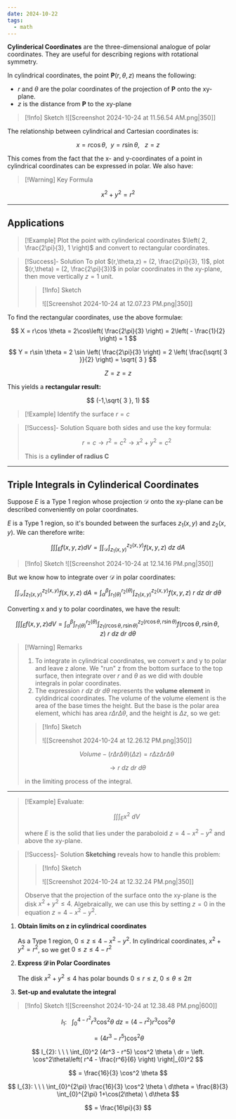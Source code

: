 ```yaml
---
date: 2024-10-22
tags:
  - math
---
```


**Cylinderical Coordinates** are the three-dimensional analogue of polar coordinates. They are useful for describing regions with rotational symmetry.

In cylindrical coordinates, the point **P**$(r,\theta,z)$ means the following:

- $r$ and $\theta$ are the polar coordinates of the projection of **P** onto the xy-plane.
- $z$ is the distance from **P** to the xy-plane

> [!Info] Sketch
> ![[Screenshot 2024-10-24 at 11.56.54 AM.png|350]]

The relationship between cylindrical and Cartesian coordinates is:

$$
x = r\cos \theta, \ \ y = r\sin \theta, \ \ \ z=z
$$

This comes from the fact that the x- and y-coordinates of a point in cylindrical coordinates can be expressed in polar. We also have:

> [!Warning]  Key Formula

$$
x^2 + y^2 = r^2
$$

---

## Applications

> [!Example]
> Plot the point with cylinderical coordinates $\left( 2, \frac{2\pi}{3}, 1 \right)$ and convert to rectangular coordinates.

> [!Success]- Solution
> To plot $(r,\theta,z) = (2, \frac{2\pi}{3}, 1)$, plot $(r,\theta) = (2, \frac{2\pi}{3})$ in polar coordinates in the xy-plane, then move vertically $z=1$ unit.
>
> >[!Info] Sketch
> >
> > ![[Screenshot 2024-10-24 at 12.07.23 PM.png|350]]

To find the rectangular coordinates, use the above formulae:

$$
X = r\cos \theta = 2\cos\left(  \frac{2\pi}{3} \right) = 2\left(  - \frac{1}{2} \right) = 1
$$

$$
Y = r\sin \theta = 2 \sin \left(  \frac{2\pi}{3} \right) = 2 \left(  \frac{\sqrt{ 3 }}{2} \right) = \sqrt{ 3 }
$$

$$
Z = z = z
$$

This yields a **rectangular result:**

$$
(-1,\sqrt{ 3 }, 1)
$$

> [!Example]
> Identify the surface $r=c$

> [!Success]- Solution
> Square both sides and use the key formula:
>
> $$r=c \rightarrow r^2 = c^2 \rightarrow x^2 + y^2 = c^2$$
>
> This is a **cylinder of radius C**

---

## Triple Integrals in Cylinderical Coordinates

Suppose $E$ is a Type 1 region whose projection $\mathcal{D}$ onto the xy-plane can be described conveniently on polar coordinates.

$E$ is a Type 1 region, so it's bounded between the surfaces $z_{1}(x,y)$ and $z_{2}(x,y)$. We can therefore write:

$$
\int \int \int_{E} f(x,y,z) dV = \int \int_{\mathcal{D}} \int_{z_{1}(x,y)}^{z_{2}(x,y)} f(x,y,z) \ dz \ dA
$$

> [!Info] Sketch
> ![[Screenshot 2024-10-24 at 12.14.16 PM.png|350]]

But we know how to integrate over $\mathcal{D}$ in polar coordinates:

$$
\int \int _{\mathcal{D}} \int_{z_{1}(x,y)} ^ {z_{2}(x,y)} f(x,y,z) \ dA = \int_{\alpha}^{\beta}\int_{r_{1}(\theta)}^{r_{2}(\theta)} \int_{z_{1}(x,y)}^{z_{2}(x,y)}f(x,y,z) \ r \ dz \ dr \ d\theta
$$

Converting x and y to polar coordinates, we have the result:

$$
\int \int \int_{E} f(x,y,z) dV = \int_{\alpha}^\beta \int_{r_{1}(\theta)}^{r_{2}(\theta)} \int_{z_{1}(r\cos \theta, r\sin \theta)}^{z_{2}(r\cos \theta, r\sin \theta)}f(r\cos \theta,r\sin \theta,z) \ r \ dz \ dr \ d\theta
$$

> [!Warning] Remarks
> 1. To integrate in cylindrical coordinates, we convert x and y to polar and leave z alone. We "run" z from the bottom surface to the top surface, then integrate over $r$ and $\theta$ as we did with double integrals in polar coordinates.
> 2. The expression $r\ dz \ dr \ d\theta$ represents the **volume element** in cyldindrical coordinates. The volume of the volume element is the area of the base times the height. But the base is the polar area element, whichi has area $r \Delta r \Delta \theta$, and the height is $\Delta z$, so we get:
>
> > [!Info] Sketch
> >
> > ![[Screenshot 2024-10-24 at 12.26.12 PM.png|350]]
> >
> $$
> Volume - (r\Delta r\Delta \theta)(\Delta z) = r\Delta z\Delta r \Delta \theta
> $$
>
> $$
> \rightarrow r \ dz \ dr \ d\theta
> $$
>
> in the limiting process of the integral.

---

> [!Example]
> Evaluate:
>
> $$
> \int \int \int _{E} x^2 \ dV
> $$
>
> where $E$ is the solid that lies under the paraboloid $z=4-x^2-y^2$ and above the xy-plane.

> [!Success]- Solution
> **Sketching** reveals how to handle this problem:
>
> > [!Info] Sketch
> >
> > ![[Screenshot 2024-10-24 at 12.32.24 PM.png|350]]
>
> Observe that the projection of the surface onto the xy-plane is the disk $x^2 + y^2 \leq 4$. Algebraically, we can use this by setting $z=0$ in the equation $z=4-x^2 - y^2$.

1. **Obtain limits on z in cylindrical coordinates**

	As a Type 1 region, $0 \leq z \leq 4-x^2-y^2$. In cylindrical coordinates, $x^2 + y^2 = r^2$, so we get $0 \leq z \leq 4 - r^2$

2. **Express $\mathcal{D}$ in Polar Coordinates**

	The disk $x^2+y^2 \leq 4$ has polar bounds $0 \leq r \leq z$, $0 \leq \theta \leq 2\pi$

3. **Set-up and evalutate the integral**

> [!Info] Sketch
> ![[Screenshot 2024-10-24 at 12.38.48 PM.png|600]]

$$
I_{1}: \ \ \ \int_{0}^{4-r^2} r^3 \cos^2 \theta \ dz = (4-r^2)r^3 \cos^2\theta
$$

$$
= (4r^3 - r^5)\cos^2 \theta
$$

$$
I_{2}: \ \ \ \int_{0}^2 (4r^3 - r^5) \cos^2 \theta \ dr = \left. \cos^2\theta\left( r^4 - \frac{r^6}{6} \right) \right|_{0}^2
$$

$$
= \frac{16}{3} \cos^2 \theta
$$

$$
I_{3}: \ \ \ \int_{0}^{2\pi} \frac{16}{3} \cos^2 \theta \ d\theta = \frac{8}{3} \int_{0}^{2\pi} 1+\cos(2\theta) \ d\theta
$$

$$
= \frac{16\pi}{3}
$$
